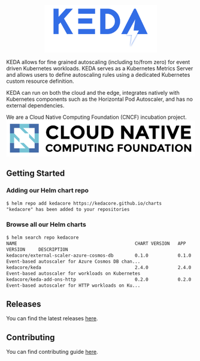 <p align="center"><img src="https://raw.githubusercontent.com/kedacore/keda/main/images/keda-logo-transparent.png" width="300"/></p>
KEDA allows for fine grained autoscaling (including to/from zero) for event driven Kubernetes workloads. KEDA serves as a Kubernetes Metrics Server and allows users to define autoscaling rules using a dedicated Kubernetes custom resource definition.

KEDA can run on both the cloud and the edge, integrates natively with Kubernetes components such as the Horizontal Pod Autoscaler, and has no external dependencies.

We are a Cloud Native Computing Foundation (CNCF) incubation project.
![CNCF Logo](https://raw.githubusercontent.com/kedacore/keda/main/images/logo-cncf.svg)

## Getting Started

### Adding our Helm chart repo

```console
$ helm repo add kedacore https://kedacore.github.io/charts
"kedacore" has been added to your repositories
```

### Browse all our Helm charts

```console
$ helm search repo kedacore
NAME                                            CHART VERSION   APP VERSION     DESCRIPTION
kedacore/external-scaler-azure-cosmos-db        0.1.0           0.1.0           Event-based autoscaler for Azure Cosmos DB chan...
kedacore/keda                                   2.4.0           2.4.0           Event-based autoscaler for workloads on Kubernetes
kedacore/keda-add-ons-http                      0.2.0           0.2.0           Event-based autoscaler for HTTP workloads on Ku...
```

## Releases

You can find the latest releases [here](https://github.com/kedacore/charts/releases).

## Contributing

You can find contributing guide [here](./CONTRIBUTING.md).
